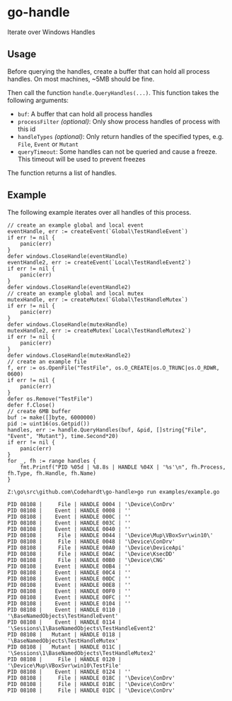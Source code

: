 # go-handle
Iterate over Windows Handles

## Usage

Before querying the handles, create a buffer that can hold all process handles. On most machines, ~5MB should be fine.

Then call the function `handle.QueryHandles(...)`. This function takes the following arguments:

 - `buf`: A buffer that can hold all process handles
 - `processFilter` _(optional)_: Only show process handles of process with this id
 - `handleTypes` _(optional)_: Only return handles of the specified types, e.g. `File`, `Event` or `Mutant`
 - `queryTimeout`: Some handles can not be queried and cause a freeze. This timeout will be used to prevent freezes

The function returns a list of handles.

## Example
The following example iterates over all handles of this process.

```golang
// create an example global and local event
eventHandle, err := createEvent(`Global\TestHandleEvent`)
if err != nil {
	panic(err)
}
defer windows.CloseHandle(eventHandle)
eventHandle2, err := createEvent(`Local\TestHandleEvent2`)
if err != nil {
	panic(err)
}
defer windows.CloseHandle(eventHandle2)
// create an example global and local mutex
mutexHandle, err := createMutex(`Global\TestHandleMutex`)
if err != nil {
	panic(err)
}
defer windows.CloseHandle(mutexHandle)
mutexHandle2, err := createMutex(`Local\TestHandleMutex2`)
if err != nil {
	panic(err)
}
defer windows.CloseHandle(mutexHandle2)
// create an example file
f, err := os.OpenFile("TestFile", os.O_CREATE|os.O_TRUNC|os.O_RDWR, 0600)
if err != nil {
	panic(err)
}
defer os.Remove("TestFile")
defer f.Close()
// create 6MB buffer
buf := make([]byte, 6000000)
pid := uint16(os.Getpid())
handles, err := handle.QueryHandles(buf, &pid, []string{"File", "Event", "Mutant"}, time.Second*20)
if err != nil {
	panic(err)
}
for _, fh := range handles {
	fmt.Printf("PID %05d | %8.8s | HANDLE %04X | '%s'\n", fh.Process, fh.Type, fh.Handle, fh.Name)
}
```

`Z:\go\src\github.com\Codehardt\go-handle>go run examples/example.go`
```
PID 08108 |     File | HANDLE 0004 | '\Device\ConDrv'
PID 08108 |    Event | HANDLE 0008 | ''
PID 08108 |    Event | HANDLE 000C | ''
PID 08108 |    Event | HANDLE 003C | ''
PID 08108 |    Event | HANDLE 0040 | ''
PID 08108 |     File | HANDLE 0044 | '\Device\Mup\VBoxSvr\win10\'
PID 08108 |     File | HANDLE 0048 | '\Device\ConDrv'
PID 08108 |     File | HANDLE 00A0 | '\Device\DeviceApi'
PID 08108 |     File | HANDLE 00AC | '\Device\KsecDD'
PID 08108 |     File | HANDLE 00B0 | '\Device\CNG'
PID 08108 |    Event | HANDLE 00B4 | ''
PID 08108 |    Event | HANDLE 00C4 | ''
PID 08108 |    Event | HANDLE 00DC | ''
PID 08108 |    Event | HANDLE 00E8 | ''
PID 08108 |    Event | HANDLE 00F0 | ''
PID 08108 |    Event | HANDLE 00FC | ''
PID 08108 |    Event | HANDLE 0104 | ''
PID 08108 |    Event | HANDLE 0110 | '\BaseNamedObjects\TestHandleEvent'
PID 08108 |    Event | HANDLE 0114 | '\Sessions\1\BaseNamedObjects\TestHandleEvent2'
PID 08108 |   Mutant | HANDLE 0118 | '\BaseNamedObjects\TestHandleMutex'
PID 08108 |   Mutant | HANDLE 011C | '\Sessions\1\BaseNamedObjects\TestHandleMutex2'
PID 08108 |     File | HANDLE 0120 | '\Device\Mup\VBoxSvr\win10\TestFile'
PID 08108 |    Event | HANDLE 0124 | ''
PID 08108 |     File | HANDLE 018C | '\Device\ConDrv'
PID 08108 |     File | HANDLE 01BC | '\Device\ConDrv'
PID 08108 |     File | HANDLE 01DC | '\Device\ConDrv'
```
